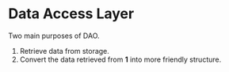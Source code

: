# Data Access Layer

Two main purposes of DAO.

1. Retrieve data from storage.
2. Convert the data retrieved from **1** into more friendly structure.
